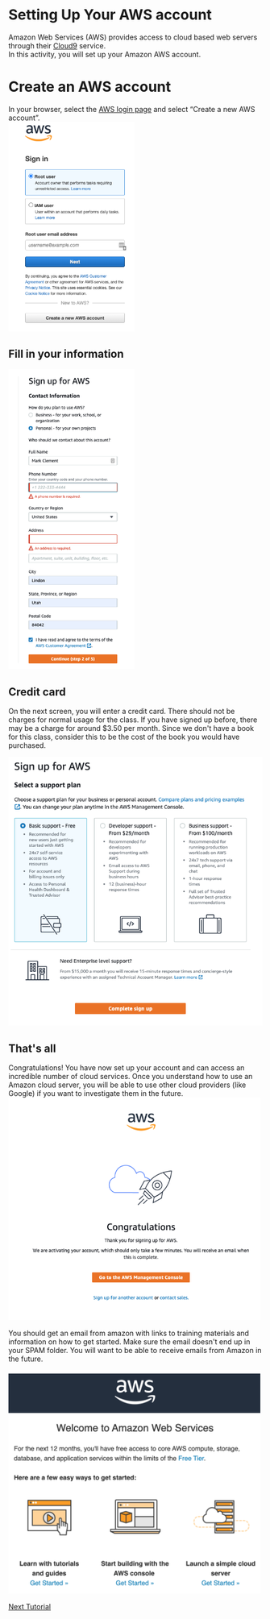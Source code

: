 # Setting Up Your AWS account

Amazon Web Services (AWS) provides access to cloud based web servers through their [Cloud9](https://aws.amazon.com/cloud9/) service.  
In this activity, you will set up your Amazon AWS account.

# Create an AWS account

In your browser, select the [AWS login page](https://portal.aws.amazon.com/gp/aws/developer/registration/) and select “Create a new AWS account”.  
<img src="images/login.png" width=250>     

## Fill in your information  

<img src="images/signup.png" width=250>  

## Credit card

On the next screen, you will enter a credit card.  There should not be charges for normal usage for the class.  If you have signed up before, there may be a charge for around $3.50 per month.  Since we don't have a book for this class, consider this to be the cost of the book you would have purchased.  

<img src="images/free.png" width=600>  

## That's all

Congratulations!  You have now set up your account and can access an incredible number of cloud services.  Once you understand how to use an Amazon cloud server, you will be able to use other cloud providers (like Google) if you want to investigate them in the future.  
<img src="images/congrats.png" width=500>  

You should get an email from amazon with links to training materials and information on how to get started.  Make sure the email doesn't end up in your SPAM folder.  You will want to be able to receive emails from Amazon in the future.  

<img src="images/email.png" width=500>


[Next Tutorial](cloud9.md)
